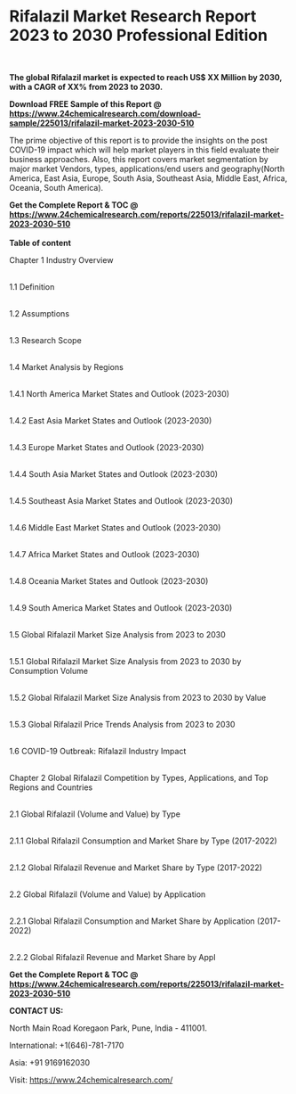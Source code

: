 <h1>Rifalazil Market Research Report 2023 to 2030 Professional Edition</h1><br/><p><strong>The global Rifalazil market is expected to reach US$ XX Million by 2030, with a <strong>CAGR</strong> of XX% from 2023 to 2030.</strong></p><div><b>Download FREE Sample of this Report @ <a href="https://www.24chemicalresearch.com/download-sample/225013/rifalazil-market-2023-2030-510">https://www.24chemicalresearch.com/download-sample/225013/rifalazil-market-2023-2030-510</a></b></div><p>The prime objective of this report is to provide the insights on the post COVID-19 impact which will help market players in this field evaluate their business approaches. Also, this report covers market segmentation by major market Vendors, types, applications/end users and geography(North America, East Asia, Europe, South Asia, Southeast Asia, Middle East, Africa, Oceania, South America).</p><div><b>Get the Complete Report & TOC @ <a href="https://www.24chemicalresearch.com/reports/225013/rifalazil-market-2023-2030-510">https://www.24chemicalresearch.com/reports/225013/rifalazil-market-2023-2030-510</a></b></div><br><b>Table of content</b><p>Chapter 1 Industry Overview<br />
 
 <br>1.1 Definition<br />
 
 <br>1.2 Assumptions<br />
 
 <br>1.3 Research Scope<br />
 
 <br>1.4 Market Analysis by Regions<br />
 
 <br>1.4.1 North America Market States and Outlook (2023-2030)<br />
 
 <br>1.4.2 East Asia Market States and Outlook (2023-2030)<br />
 
 <br>1.4.3 Europe Market States and Outlook (2023-2030)<br />
 
 <br>1.4.4 South Asia Market States and Outlook (2023-2030)<br />
 
 <br>1.4.5 Southeast Asia Market States and Outlook (2023-2030)<br />
 
 <br>1.4.6 Middle East Market States and Outlook (2023-2030)<br />
 
 <br>1.4.7 Africa Market States and Outlook (2023-2030)<br />
 
 <br>1.4.8 Oceania Market States and Outlook (2023-2030)<br />
 
 <br>1.4.9 South America Market States and Outlook (2023-2030)<br />
 
 <br>1.5 Global Rifalazil Market Size Analysis from 2023 to 2030<br />
 
 <br>1.5.1 Global Rifalazil Market Size Analysis from 2023 to 2030 by Consumption Volume<br />
 
 <br>1.5.2 Global Rifalazil Market Size Analysis from 2023 to 2030 by Value<br />
 
 <br>1.5.3 Global Rifalazil Price Trends Analysis from 2023 to 2030<br />
 
 <br>1.6 COVID-19 Outbreak: Rifalazil Industry Impact<br />
 
 <br>Chapter 2 Global Rifalazil Competition by Types, Applications, and Top Regions and Countries<br />
 
 <br>2.1 Global Rifalazil (Volume and Value) by Type<br />
 
 <br>2.1.1 Global Rifalazil Consumption and Market Share by Type (2017-2022)<br />
 
 <br>2.1.2 Global Rifalazil Revenue and Market Share by Type (2017-2022)<br />
 
 <br>2.2 Global Rifalazil (Volume and Value) by Application<br />
 
 <br>2.2.1 Global Rifalazil Consumption and Market Share by Application (2017-2022)<br />
 
 <br>2.2.2 Global Rifalazil Revenue and Market Share by Appl<br><div><b>Get the Complete Report & TOC @ <a href="https://www.24chemicalresearch.com/reports/225013/rifalazil-market-2023-2030-510">https://www.24chemicalresearch.com/reports/225013/rifalazil-market-2023-2030-510</a></b></div></p>
 
 <b>CONTACT US:</b><br>
 
 North Main Road Koregaon Park, Pune, India - 411001.<br/>
 
 International: +1(646)-781-7170<br/>
 
 Asia: +91 9169162030<br/>
 
 Visit: <a href="https://www.24chemicalresearch.com/">https://www.24chemicalresearch.com/</a>
 
 <br>